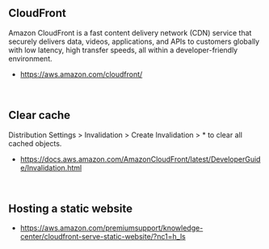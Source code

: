## CloudFront 
Amazon CloudFront is a fast content delivery network (CDN) service that securely delivers data, videos, applications, and APIs to customers globally with low latency, high transfer speeds, all within a developer-friendly environment.

- https://aws.amazon.com/cloudfront/

<br/>

## Clear cache
Distribution Settings > Invalidation > Create Invalidation > * to clear all cached objects.
- https://docs.aws.amazon.com/AmazonCloudFront/latest/DeveloperGuide/Invalidation.html

<br/>

## Hosting a static website
- https://aws.amazon.com/premiumsupport/knowledge-center/cloudfront-serve-static-website/?nc1=h_ls
